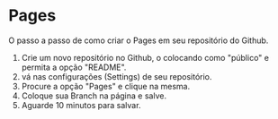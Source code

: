 # Pages
O passo a passo de como criar o Pages em seu repositório do Github. <br>

1) Crie um novo repositório no Github, o colocando como "público" e permita a opção "README". <br>
2) vá nas configurações (Settings) de seu repositório. <br>
3) Procure a opção "Pages" e clique na mesma. <br>
4) Coloque sua Branch na página e salve. <br>
5) Aguarde 10 minutos para salvar.
